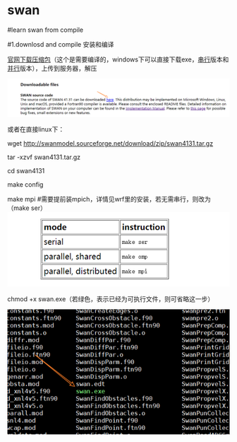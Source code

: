 # swan
#learn swan from compile

#1.downlosd and compile 安装和编译


[官网下载压缩包](http://swanmodel.sourceforge.net/)（这个是需要编译的，windows下可以直接下载exe，[串行](http://swanmodel.sourceforge.net/download/zip/setup-SWAN-41.31.exe)版本和[并行](http://swanmodel.sourceforge.net/download/zip/setup-SWAN-41.31-omp.exe)版本），上传到服务器，解压


![ad](https://github.com/abby-1225/swan/blob/master/images/download.png)


或者在直接linux下：

wget http://swanmodel.sourceforge.net/download/zip/swan4131.tar.gz

tar -xzvf swan4131.tar.gz

cd  swan4131

make config

make mpi  #需要提前装mpich，详情见wrf里的安装，若无需串行，则改为（make ser）
![ad](https://github.com/abby-1225/swan/blob/master/images/swan-compile.png)


chmod +x swan.exe（若绿色，表示已经为可执行文件，则可省略这一步）

![ad](https://github.com/abby-1225/swan/blob/master/images/chmod.png)
